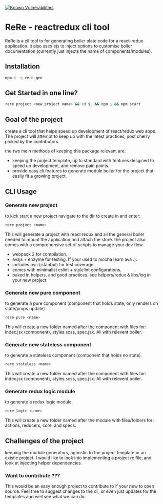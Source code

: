 [![Known Vulnerabilities](https://snyk.io/test/npm/rere-gen/badge.svg)](https://snyk.io/test/npm/rere-gen)

# ReRe - reactredux cli tool

ReRe is a cli tool to for generating boiler plate code for a react-redux application. it also uses ejs to inject
options to customise boiler documentation (currently just injects the name of components/modules).

## Installation

```sh
npm i -g rere-gen
```

## Get Started in one line?
```sh
rere project <new project name> && cd $_ && npm i && npm start
```

## Goal of the project
create a cli tool that helps speed up development of react/redux web apps.
The project will attempt to keep up with the latest practices, post cherry
picked by the contributors.

the two main methods of keeping this package relevant are:

- keeping the project template, up to standard with features desgined
  to speed up development, and remove pain points.
- provide easy cli features to generate module boiler for the project
  that easily fit a growing project. 

## CLI Usage

### Generate new project

to kick start a new project navigate to the dir to create in and enter:

```sh
rere project <name>
```

This will generate a project with react redux and all the general boiler needed to mount the application and attach
the store. the project also comes with a comprehensive set of scripts to manage your dev flow.

 - webpack 2 for compilation.
 - avajs + enzyme for testing. If your used to mocha learn ava :).
 - includes nyc (istanbul) for test coverage.
 - comes with minimalist eslint + stylelint configurations.
 - baked in helpers, and good practices. see helpers/redux & libs/log in your new project


### Generate new pure component
to generate a pure component (component that holds state, only renders on state/props update).

```sh
rere pure <name>
```

This will create a new folder named after the component with files for: index.jsx (component), styles.scss, spec.jsx. All with relevent boiler.


### Generate new stateless component
to generate a stateless component (component that holds no state).

```sh
rere stateless <name>
```

This will create a new folder named after the component with files for: index.jsx (component), styles.scss, spec.jsx. All with relevent boiler.


### Generate redux logic module
to generate a redux logic module.

```sh
rere logic <name>
```

This will create a new folder named after the module with files/folders for: actions, reducers, core, and specs. 


## Challenges of the project
keeping the module generators, agnostic to the project template or
an existic project. I would like to look into implementing a project
rc file, and look at injecting helper dependencies.


### Want to contribute ???
This would be an easy enough project to contribute to if your new to open source. Feel free to suggest changes to the cli,
or even just updates for the templates and well see what we can do.
